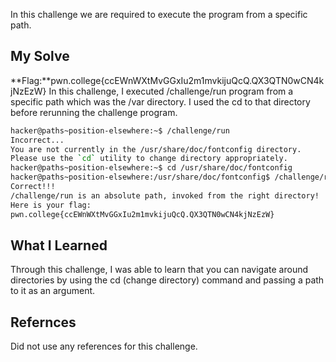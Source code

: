 In this challenge we are required to execute the program from a specific path.
## My Solve
**Flag:**pwn.college{ccEWnWXtMvGGxIu2m1mvkijuQcQ.QX3QTN0wCN4kjNzEzW}
In this challenge, I executed /challenge/run program from a specific path which was the /var directory. I used the cd to that directory before rerunning the challenge program.
```bash
hacker@paths~position-elsewhere:~$ /challenge/run
Incorrect...
You are not currently in the /usr/share/doc/fontconfig directory.
Please use the `cd` utility to change directory appropriately.
hacker@paths~position-elsewhere:~$ cd /usr/share/doc/fontconfig
hacker@paths~position-elsewhere:/usr/share/doc/fontconfig$ /challenge/run
Correct!!!
/challenge/run is an absolute path, invoked from the right directory!
Here is your flag:
pwn.college{ccEWnWXtMvGGxIu2m1mvkijuQcQ.QX3QTN0wCN4kjNzEzW}
```
## What I Learned
Through this challenge, I was able to learn that you can navigate around directories by using the cd (change directory) command and passing a path to it as an argument.

## Refernces
Did not use any references for this challenge.
